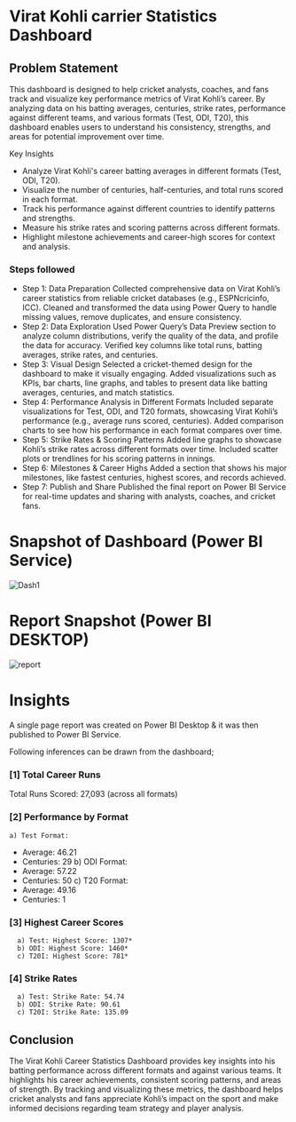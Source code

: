 # Virat Kohli carrier Statistics Dashboard

## Problem Statement

This dashboard is designed to help cricket analysts, coaches, and fans track and visualize key performance metrics of Virat Kohli’s career. By analyzing data on his batting averages, centuries, strike rates, performance against different teams, and various formats (Test, ODI, T20), this dashboard enables users to understand his consistency, strengths, and areas for potential improvement over time.

Key Insights
- Analyze Virat Kohli's career batting averages in different formats (Test, ODI, T20).
- Visualize the number of centuries, half-centuries, and total runs scored in each format.
- Track his performance against different countries to identify patterns and strengths.
- Measure his strike rates and scoring patterns across different formats.
- Highlight milestone achievements and career-high scores for context and analysis.


### Steps followed 

- Step 1: Data Preparation
Collected comprehensive data on Virat Kohli’s career statistics from reliable cricket databases (e.g., ESPNcricinfo, ICC).
Cleaned and transformed the data using Power Query to handle missing values, remove duplicates, and ensure consistency.
- Step 2: Data Exploration
Used Power Query’s Data Preview section to analyze column distributions, verify the quality of the data, and profile the data for accuracy.
Verified key columns like total runs, batting averages, strike rates, and centuries.
- Step 3: Visual Design
Selected a cricket-themed design for the dashboard to make it visually engaging.
Added visualizations such as KPIs, bar charts, line graphs, and tables to present data like batting averages, centuries, and match statistics.
- Step 4: Performance Analysis in Different Formats
Included separate visualizations for Test, ODI, and T20 formats, showcasing Virat Kohli’s performance (e.g., average runs scored, centuries).
Added comparison charts to see how his performance in each format compares over time.
- Step 5: Strike Rates & Scoring Patterns
Added line graphs to showcase Kohli’s strike rates across different formats over time.
Included scatter plots or trendlines for his scoring patterns in innings.
- Step 6: Milestones & Career Highs
Added a section that shows his major milestones, like fastest centuries, highest scores, and records achieved.
- Step 7: Publish and Share
Published the final report on Power BI Service for real-time updates and sharing with analysts, coaches, and cricket fans.


# Snapshot of Dashboard (Power BI Service)

![Dash1](https://github.com/user-attachments/assets/cce89196-9c78-4ab1-bc30-0dc302403842)

 
 # Report Snapshot (Power BI DESKTOP)

 
![report](https://github.com/user-attachments/assets/d2a78e8b-3166-4ea6-bff7-8616c6198ee4)

# Insights

A single page report was created on Power BI Desktop & it was then published to Power BI Service.

Following inferences can be drawn from the dashboard;

### [1] Total Career Runs

Total Runs Scored: 27,093 (across all formats)
           
### [2] Performance by Format

    a) Test Format:
   - Average: 46.21
   - Centuries: 29
    b) ODI Format:
   - Average: 57.22
   - Centuries: 50
    c) T20 Format: 
   - Average: 49.16
   - Centuries: 1
  
  ### [3] Highest Career Scores 
  
      a) Test: Highest Score: 1307*
      b) ODI: Highest Score: 1460*
      c) T20I: Highest Score: 781*

  ### [4] Strike Rates 
  
      a) Test: Strike Rate: 54.74
      b) ODI: Strike Rate: 90.61
      c) T20I: Strike Rate: 135.09    


## Conclusion

The Virat Kohli Career Statistics Dashboard provides key insights into his batting performance across different formats and against various teams. It highlights his career achievements, consistent scoring patterns, and areas of strength. By tracking and visualizing these metrics, the dashboard helps cricket analysts and fans appreciate Kohli’s impact on the sport and make informed decisions regarding team strategy and player analysis.
